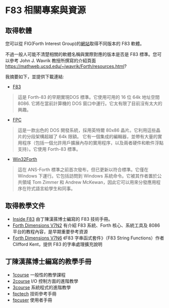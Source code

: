 # F83 相關專案與資源

## 取得軟體

您可以從 FIG(Forth Interest Group)的[網站](https://www.forth.org/compilers.html)取得不同版本的 F83 軟體。

不過一般人可能不清楚相關的軟體名稱與實際對應的版本是否是 F83 標準。您可以參考 
John J. Wavrik 教授所撰寫的介紹頁面 https://mathweb.ucsd.edu/~jwavrik/Forth/resources.html?

我摘要如下，並提供下載連結:

* [F83](https://github.com/ForthHub/F83)
> 這是 Forth-83 的早期實現DOS 標準。它使用可用的 16 位 64k 地址空間8086. 它將在當前計算機的 DOS 窗口中運行。它太有限了目前沒有太大的興趣。
* [FPC](https://github.com/uho/F-PC)
> 這是一款出色的 DOS 開發系統，採用英特爾 80x86 晶片。它利用這些晶片的分段架構超越了 64k 限額。 它有一個集成的編輯器，並帶有大量的實用程序（包括一個允許用戶擴展內存的實用程序，以及兩者硬件和軟件浮點支持）。它使用 Forth-83 標準。
* [Win32Forth](https://sourceforge.net/projects/win32forth/files/Win32forth%20-%20Zimmer_s%20last/4.2.0671/W32FOR42_671.zip/download)
> 這在 ANS-Forth 標準之前首次發布，但已更新以符合標準。它僅在 Windows 下運行。它包括訪問到 Windows 系統命令。它被其作者置於公共領域 Tom Zimmer 和 Andrew McKewan，因此它可以用來分發應用程序在符式語言給學生和同事。


## 取得教學文件

* [Inside F83](https://www.forth.org/OffeteStore/1003_InsideF83.pdf) 由丁陳漢蓀博士編寫的 F83 技術手冊。
* [Forth Dimensions V7N2](https://www.forth.org/fd/FD-V07N2.pdf) 有介紹 F83 系統、Forth 核心、系統工具及 8086 平台的教程內容，是早期重要參考資源
* [Forth Dimensions V7N6](https://www.forth.org/fd/FD-V07N6.pdf) 《F83 字串函式套件》（F83 String Functions）作者 Clifford Kent，提供 F83 的字串處理擴充說明

## 丁陳漢蓀博士編寫的教學手冊

* [1course](https://www.forth.org/library/eforth_SOC/eforth_SOC_source/fpc/1COURSE.ZIP) 一般性的教學課程
* [2course](https://www.forth.org/library/eforth_SOC/eforth_SOC_source/fpc/2COURSE.ZIP) I/O 控制方面的進階教學
* [3course](https://www.forth.org/library/eforth_SOC/eforth_SOC_source/fpc/3COURSE.ZIP) 系統程式的進階教學
* [fpctech](https://www.forth.org/library/eforth_SOC/eforth_SOC_source/fpc/fpctech.ZIP) 技術參考手冊
* [fpcuser](https://www.forth.org/library/eforth_SOC/eforth_SOC_source/fpc/fpcuser.ZIP) 使用者手冊
